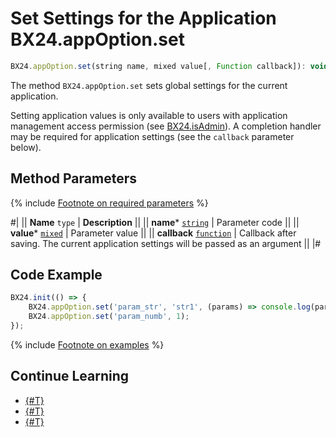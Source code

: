 # Set Settings for the Application BX24.appOption.set

```js
BX24.appOption.set(string name, mixed value[, Function callback]): void;
```

The method `BX24.appOption.set` sets global settings for the current application.

Setting application values is only available to users with application management access permission (see [BX24.isAdmin](../additional-functions/bx24-is-admin.md)). A completion handler may be required for application settings (see the `callback` parameter below).

## Method Parameters

{% include [Footnote on required parameters](../../../_includes/required.md) %}

#|
|| **Name**
`type` | **Description** ||
|| **name***
[`string`](../../data-types.md) | Parameter code ||
|| **value***
[`mixed`](../../data-types.md) | Parameter value ||
|| **callback**
[`function`](../../data-types.md) | Callback after saving. The current application settings will be passed as an argument ||
|#

## Code Example

```js
BX24.init(() => {
    BX24.appOption.set('param_str', 'str1', (params) => console.log(params));
    BX24.appOption.set('param_numb', 1);
});
```

{% include [Footnote on examples](../../../_includes/examples.md) %}

## Continue Learning

- [{#T}](./bx24-user-option-set.md)
- [{#T}](./bx24-user-option-get.md)
- [{#T}](./bx24-app-option-get.md)